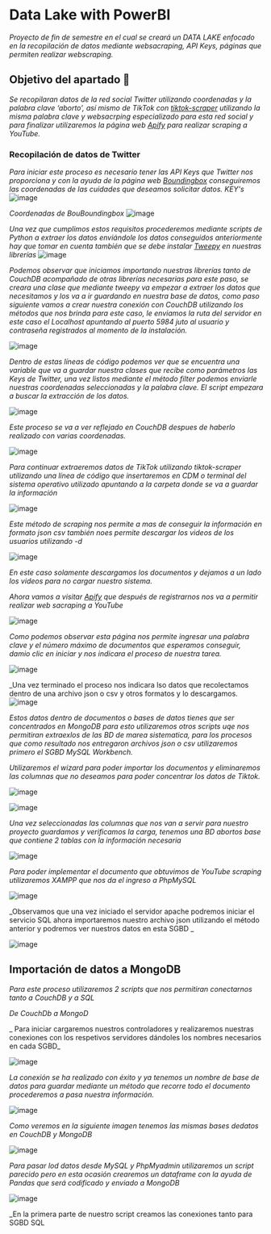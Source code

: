 # Data Lake with PowerBI
_Proyecto de fin de semestre en el cual se creará un DATA LAKE enfocado en la recopilación de datos mediante websacraping, API Keys, páginas que permiten realizar webscraping._

## Objetivo del apartado 🚀

_Se recopilaran datos de la red social Twitter utilizando coordenadas y la palabra clave ‘aborto’, así mismo de TikTok con  [tiktok-scraper](https://github.com/drawrowfly/tiktok-scraper/tree/develop) utilizando la misma palabra clave y websacrping  especializado para esta red social y para finalizar  utilizaremos la página web [Apify](https://apify.com/) para realizar scraping a YouTube._

### Recopilación de datos de Twitter
_Para iniciar este proceso es necesario tener las API Keys que Twitter nos proporciona y con la ayuda de la página web [Boundingbox](https://boundingbox.klokantech.com/) conseguiremos las coordenadas de las cuidades que deseamos solicitar datos._
_KEY's_
![image](https://user-images.githubusercontent.com/75056800/156851331-11242016-3ca1-4f8d-98a9-b974f9cae7f0.png)

_Coordenadas de BouBoundingbox_
![image](https://user-images.githubusercontent.com/75056800/156851460-c3c1ee40-7678-49e6-8c3f-e753057f2862.png)

_Una vez que cumplimos estos requisitos procederemos mediante scripts de Python a extraer los datos enviándole los datos conseguidos anteriormente hay que tomar en cuenta también que se debe instalar [Tweepy](https://docs.tweepy.org/en/stable/) en nuestras librerías_
![image](https://user-images.githubusercontent.com/75056800/156852001-fc99ff04-3aee-4502-8e05-7c741852a3b9.png)

_Podemos observar que iniciamos importando nuestras librerías tanto de CouchDB acompañado de otras librerías necesarias para este paso, se creara una clase que mediante  tweepy va empezar a extraer los datos que necesitamos y los va a ir guardando en nuestra base de datos, como paso siguiente vamos a crear nuestra conexión con CouchDB utilizando los métodos que nos brinda para este caso, le enviamos la ruta del servidor en este caso el Localhost apuntando al puerto 5984 juto al usuario y contraseña registrados al momento de la instalación._

![image](https://user-images.githubusercontent.com/75056800/156852737-14696bde-dc0b-4339-88ea-9b5d0656d286.png)

_Dentro de estas líneas de código podemos ver que se encuentra una variable que va a guardar nuestra clases que recibe como parámetros las Keys de Twitter, una vez listos mediante el método filter podemos enviarle nuestras coordenadas seleccionadas y la palabra clave. El script empezara a buscar la extracción de los datos._

![image](https://user-images.githubusercontent.com/75056800/156856402-bfc57dd1-7056-4980-a389-620f0872abbd.png)

_Este proceso se va a ver reflejado en CouchDB despues de haberlo realizado con varias coordenadas._

![image](https://user-images.githubusercontent.com/75056800/156856502-771caa9d-6251-439d-91b9-7bf8bd7efca9.png)

_Para continuar extraeremos datos de TikTok utilizando tiktok-scraper utilizando una línea de código que insertaremos en CDM o terminal del sistema operativo utilizado apuntando a la carpeta donde se va a guardar la información_

![image](https://user-images.githubusercontent.com/75056800/156857035-5cb6c188-82f2-4a30-bf46-ea43b1d23ab8.png)

_Este método de scraping nos permite a mas de conseguir la información en formato json csv también noes permite descargar los videos de los usuarios utilizando -d_

![image](https://user-images.githubusercontent.com/75056800/156857262-9f9b864b-ae78-42d0-9488-6bd9fb39d711.png)

_En este caso solamente descargamos los documentos y dejamos a un lado los videos para no cargar nuestro sistema._

_Ahora vamos a visitar [Apify](https://apify.com/) que después de registrarnos nos va a permitir realizar web sacraping a YouTube_

![image](https://user-images.githubusercontent.com/75056800/156859715-4bf43284-cb87-4fb6-993e-0f40983a0e08.png)

_Como podemos observar esta página nos permite ingresar una palabra clave y el número máximo de documentos que esperamos conseguir, damio clic en iniciar y nos indicara el proceso de nuestra tarea._

![image](https://user-images.githubusercontent.com/75056800/156859888-f16dca56-b81b-4366-9f80-4f967ba6c1df.png)

_Una vez terminado el proceso nos indicara lso datos que recolectamos dentro de una archivo json o csv y otros formatos y lo descargamos.
![image](https://user-images.githubusercontent.com/75056800/156860048-7f84ab14-f979-44bd-abcd-adca6cff0275.png)


_Estos datos dentro de documentos o bases de datos tienes que ser concentrados en MongoDB para esto utilizaremos otros scripts uqe nos permitiran extraexlos de las BD de marea sistematica, para los procesos que como resultado nos entregaron archivos json o csv utilizaremos primero el SGBD MySQL Workbench._

_Utilizaremos el wizard para poder importar los documentos y eliminaremos las columnas que no deseamos para poder concentrar los datos de Tiktok._

![image](https://user-images.githubusercontent.com/75056800/156860830-0ced4c03-7bd0-409b-b9d9-f23b832d790f.png)

![image](https://user-images.githubusercontent.com/75056800/156860910-636fcf7b-8b09-4963-8dab-5e981ac848e4.png)

_Una vez seleccionadas las columnas que nos van a servir para nuestro proyecto guardamos y verificamos la carga, tenemos una BD abortos base que contiene 2 tablas con la información necesaria_

![image](https://user-images.githubusercontent.com/75056800/156861167-70e7b25c-2c88-4670-9407-f5d7a6b4c902.png)


_Para poder implementar el documento que obtuvimos de YouTube scraping utilizaremos XAMPP que nos da el ingreso a PhpMySQL_

![image](https://user-images.githubusercontent.com/75056800/156861521-f0975801-451e-47f4-9376-de0873a4680c.png)

_Observamos que una vez iniciado el servidor apache podremos iniciar el servicio SQL ahora importaremos nuestro archivo json utilizando el método anterior y podremos ver nuestros datos en esta SGBD _

![image](https://user-images.githubusercontent.com/75056800/156861706-a50050c4-5262-49c1-9bfa-6440457b9cc6.png)

## Importación de datos a MongoDB

_Para este proceso utilizaremos 2 scripts que nos permitiran conectarnos tanto a CouchDB y a SQL_

_De CouchDb a MongoD_

_ Para iniciar cargaremos nuestros controladores y realizaremos nuestras conexiones con los respetivos servidores dándoles los nombres necesarios en cada SGBD_

![image](https://user-images.githubusercontent.com/75056800/156862228-17074f58-c91d-421f-a8d3-b0231bcc6cff.png)

_La conexión se ha realizado con éxito y ya tenemos un nombre de base de datos para guardar mediante un método que recorre todo el documento procederemos a pasa nuestra información._

![image](https://user-images.githubusercontent.com/75056800/156862551-5357998d-4512-46aa-b4bc-78c26eb06883.png)


_Como veremos en la siguiente imagen tenemos las mismas bases dedatos en CouchDB y MongoDB_

![image](https://user-images.githubusercontent.com/75056800/156862607-9a094a2d-ec16-4031-92fd-16f392189b4d.png)


_Para pasar lod datos desde MySQL y PhpMyadmin utilizaremos un script parecido pero en esta ocasión crearemos un dataframe con la ayuda de Pandas que será codificado y enviado a MongoDB_

![image](https://user-images.githubusercontent.com/75056800/156862740-a4334c65-ac7b-45bc-91b9-5b04c7e596b2.png)

_En la primera parte de nuestro script creamos las conexiones tanto para SGBD SQL 







































